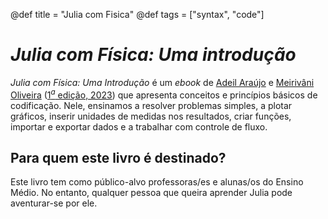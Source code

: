 @def title = "Julia com Fisica"
@def tags = ["syntax", "code"]

# *Julia com Física: Uma introdução*

_Julia com Física: Uma Introdução_ é um _ebook_ de [Adeil Araújo](https://adeil83.github.io/) e [Meirivâni Oliveira](http://lattes.cnpq.br/0390787061745001) ([${1}^{a}$ edição, 2023](https://www.seduc.ce.gov.br/wp-content/uploads/sites/37/2023/09/Ebook-02-Julia-com-Fisica.pdf)) que apresenta conceitos e princípios básicos de codificação. Nele, ensinamos a resolver
problemas simples, a plotar gráficos, inserir unidades de medidas nos resultados, criar funções, importar
e exportar dados e a trabalhar com controle de fluxo.

## Para quem este livro é destinado?

Este livro tem como público-alvo professoras/es e alunas/os do Ensino Médio. No entanto, qualquer
pessoa que queira aprender Julia pode aventurar-se por ele.
